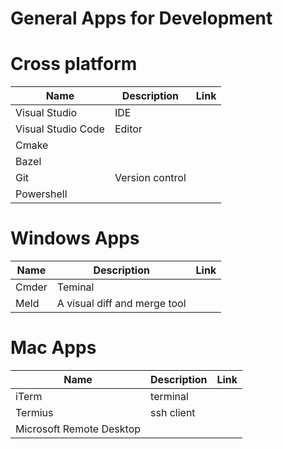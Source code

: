# General Apps for Development

# Cross platform
|Name|Description|Link|
|---|----|---|
|Visual Studio|IDE||
|Visual Studio Code|Editor||
|Cmake|||
|Bazel|||
|Git|Version control||
|Powershell|||

# Windows Apps
|Name|Description|Link|
|---|---|---|
|Cmder|Teminal||
|Meld|A visual diff and merge tool||


# Mac Apps
|Name|Description|Link|
|----|----|----|
|iTerm|terminal||
|Termius|ssh client||
|Microsoft Remote Desktop|||

